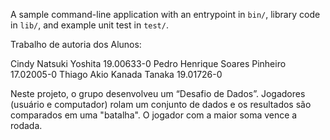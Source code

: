 A sample command-line application with an entrypoint in `bin/`, library code
in `lib/`, and example unit test in `test/`.

Trabalho de autoria dos Alunos:

Cindy Natsuki Yoshita 19.00633-0
Pedro Henrique Soares Pinheiro 17.02005-0
Thiago Akio Kanada Tanaka 19.01726-0

Neste projeto, o grupo desenvolveu um “Desafio de Dados”. Jogadores (usuário e computador) rolam um conjunto de dados e os resultados são comparados em uma "batalha". O jogador com a maior soma vence a rodada.